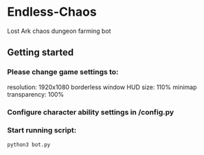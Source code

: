 # Endless-Chaos
Lost Ark chaos dungeon farming bot

## Getting started

### Please change game settings to: 
resolution: 1920x1080 borderless window
HUD size: 110%
minimap transparency: 100%

### Configure character ability settings in /config.py

### Start running script:
```
python3 bot.py
```

